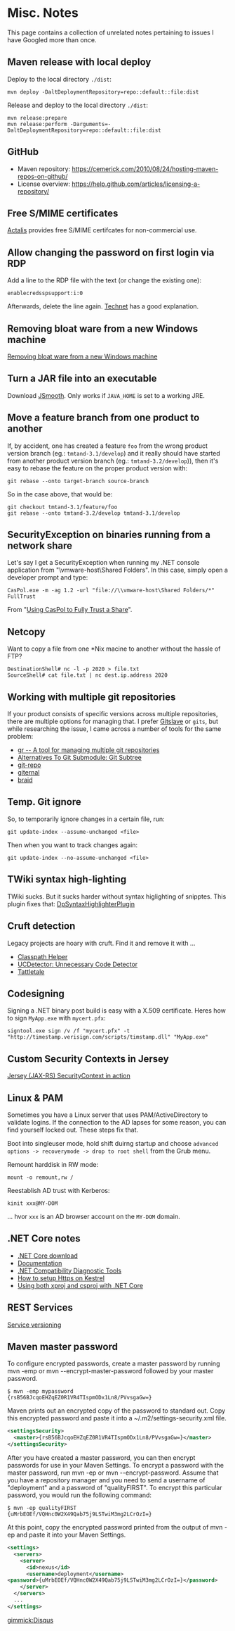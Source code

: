 # Misc. Notes

This page contains a collection of unrelated notes pertaining to issues I have Googled more than once.

## Maven release with local deploy

Deploy to the local directory `./dist`:

```
mvn deploy -DaltDeploymentRepository=repo::default::file:dist
```

Release and deploy to the local directory `./dist`:

```
mvn release:prepare
mvn release:perform -Darguments=-DaltDeploymentRepository=repo::default::file:dist
```

## GitHub 

* Maven repository: https://cemerick.com/2010/08/24/hosting-maven-repos-on-github/
* License overview: https://help.github.com/articles/licensing-a-repository/

## Free S/MIME certificates

[Actalis](https://extrassl.actalis.it/portal/uapub/freemail?lang=en) provides free S/MIME certifcates for non-commercial use.

## Allow changing the password on first login via RDP

Add a line to the RDP file with the text (or change the existing one):

    enablecredsspsupport:i:0

Afterwards, delete the line again. [Technet](https://technet.microsoft.com/en-us/library/ff393716) has a good explanation.

## Removing bloat ware from a new Windows machine

[Removing bloat ware from a new Windows machine](http://osherove.com/blog/2017/9/29/removing-bloatware-from-a-new-windows-machine.html)

## Turn a JAR file into an executable

Download [JSmooth](http://jsmooth.sourceforge.net/). Only works if ``JAVA_HOME`` is set to a working JRE.

## Move a feature branch from one product to another

If, by accident, one has created a feature ``foo`` from the wrong product version branch (eg.: ``tmtand-3.1/develop``) and it really should have started from another product version branch (eg.: ``tmtand-3.2/develop``)), then it's easy to rebase the feature on the proper product version with:

    git rebase --onto target-branch source-branch

So in the case above, that would be:

    git checkout tmtand-3.1/feature/foo
    git rebase --onto tmtand-3.2/develop tmtand-3.1/develop

## SecurityException on binaries running from a network share

Let's say I get a SecurityException when running my .NET console application from "\\vmware-host\Shared Folders". In this case, simply open a developer prompt and type:

    CasPol.exe -m -ag 1.2 -url "file://\\vmware-host\Shared Folders/*" FullTrust

From "[Using CasPol to Fully Trust a Share](https://blogs.msdn.microsoft.com/shawnfa/2004/12/30/using-caspol-to-fully-trust-a-share/)".

## Netcopy

Want to copy a file from one *Nix macine to another without the hassle of FTP?


    DestinationShell# nc -l -p 2020 > file.txt
    SourceShell# cat file.txt | nc dest.ip.address 2020

## Working with multiple git repositories

If your product consists of specific versions across multiple repositories, there are multiple options for managing that. I prefer [Gitslave](http://gitslave.sourceforge.net) or ``gits``, but while researching the issue, I came across a number of tools for the same problem:

   * [gr -- A tool for managing multiple git repositories](http://mixu.net/gr/)
   * [Alternatives To Git Submodule: Git Subtree](http://blogs.atlassian.com/2013/05/alternatives-to-git-submodule-git-subtree/)
   * [git-repo](https://code.google.com/p/git-repo/)
   * [giternal](https://github.com/patmaddox/giternal)
   * [braid](https://github.com/cristibalan/braid)

## Temp. Git ignore

So, to temporarily ignore changes in a certain file, run:

    git update-index --assume-unchanged <file>

Then when you want to track changes again:

    git update-index --no-assume-unchanged <file>

## TWiki syntax high-lighting

TWiki sucks. But it sucks harder without syntax higlighting of snipptes. This plugin fixes that: [DpSyntaxHighlighterPlugin](http://twiki.org/cgi-bin/view/Plugins/DpSyntaxHighlighterPlugin)

## Cruft detection

Legacy projects are hoary with cruft. Find it and remove it with ...

   * [Classpath Helper](http://classpathhelper.sourceforge.net)
   * [UCDetector: Unnecessary Code Detector](http://www.ucdetector.org)
   * [Tattletale](http://tattletale.jboss.org)

## Codesigning

Signing a .NET binary post build is easy with a X.509 certificate. Heres how to sign ``MyApp.exe`` with ``mycert.pfx``:

    signtool.exe sign /v /f "mycert.pfx" -t "http://timestamp.verisign.com/scripts/timstamp.dll" "MyApp.exe"

## Custom Security Contexts in Jersey

[Jersey (JAX-RS) SecurityContext in action](https://simplapi.wordpress.com/2015/09/19/jersey-jax-rs-securitycontext-in-action/)

## Linux & PAM

Sometimes you have a Linux server that uses PAM/ActiveDirectory to validate logins. If the connection to the AD lapses for some reason, you can find yourself locked out. These steps fix that.

Boot into singleuser mode, hold shift duirng startup and choose ``advanced options -> recoverymode -> drop to root shell`` from the Grub menu.

Remount harddisk in RW mode:

    mount -o remount,rw /

Reestablish AD trust with Kerberos:

    kinit xxx@MY-DOM

... hvor ``xxx`` is an AD browser account on the ``MY-DOM`` domain.

## .NET Core notes

* [.NET Core download](https://www.microsoft.com/net/core)
* [Documentation](https://docs.asp.net/en/latest)
* [.NET Compatibility Diagnostic Tools](http://dotnetstatus.azurewebsites.net)
* [How to setup Https on Kestrel](http://dotnetthoughts.net/how-to-setup-https-on-kestrel)
* [Using both xproj and csproj with .NET Core](http://stackify.com/using-both-xproj-and-csproj-with-net-core)

## REST Services 
[Service versioning](http://www.hanselman.com/blog/ASPNETCoreRESTfulWebAPIVersioningMadeEasy.aspx)

## Maven master password

To configure encrypted passwords, create a master password by running mvn -emp or mvn --encrypt-master-password followed by your master password.

```shell
$ mvn -emp mypassword
{rsB56BJcqoEHZqEZ0R1VR4TIspmODx1Ln8/PVvsgaGw=}
```

Maven prints out an encrypted copy of the password to standard out. Copy this encrypted password and paste it into a ~/.m2/settings-security.xml file.

```xml
<settingsSecurity>
  <master>{rsB56BJcqoEHZqEZ0R1VR4TIspmODx1Ln8/PVvsgaGw=}</master>
</settingsSecurity>
```

After you have created a master password, you can then encrypt passwords for use in your Maven Settings. To encrypt a password with the master password, run mvn -ep or mvn --encrypt-password. Assume that you have a repository manager and you need to send a username of "deployment" and a password of "qualityFIRST". To encrypt this particular password, you would run the following command:

```shell
$ mvn -ep qualityFIRST
{uMrbEOEf/VQHnc0W2X49Qab75j9LSTwiM3mg2LCrOzI=}
```

At this point, copy the encrypted password printed from the output of mvn -ep and paste it into your Maven Settings.

```xml
<settings>
  <servers>
    <server>
      <id>nexus</id>
      <username>deployment</username>
<password>{uMrbEOEf/VQHnc0W2X49Qab75j9LSTwiM3mg2LCrOzI=}</password>
    </server>
  </servers>
  ...
</settings>
```

[gimmick:Disqus](swissarmyronin-github-io)